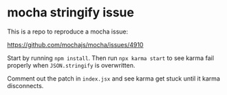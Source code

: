 # mocha stringify issue

This is a repo to reproduce a mocha issue:

https://github.com/mochajs/mocha/issues/4910

Start by running `npm install`. Then run `npx karma start` to see karma fail
properly when `JSON.stringify` is overwritten.

Comment out the patch in `index.jsx` and see karma get stuck until it karma
disconnects.
